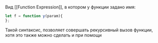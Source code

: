 Вид [[Function Expression]], в котором у функции задано имя:

```js
let f = function y(param){
};
```

Такой синтаксис, позволяет совершать рекурсивный вызов функции, хотя это также можно сделать и при помощи 